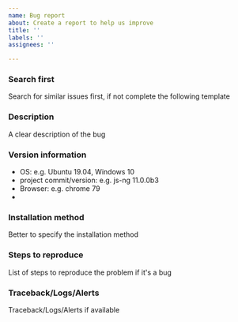 ```yaml
---
name: Bug report
about: Create a report to help us improve
title: ''
labels: ''
assignees: ''

---
```

### Search first

Search for similar issues first, if not complete the following template

### Description

A clear description of the bug

### Version information

* OS: e.g. Ubuntu 19.04, Windows 10
* project commit/version: e.g. js-ng 11.0.0b3
* Browser: e.g. chrome 79
*
### Installation method

Better to specify the installation method

### Steps to reproduce

List of steps to reproduce the problem if it's a bug

### Traceback/Logs/Alerts

Traceback/Logs/Alerts if available
